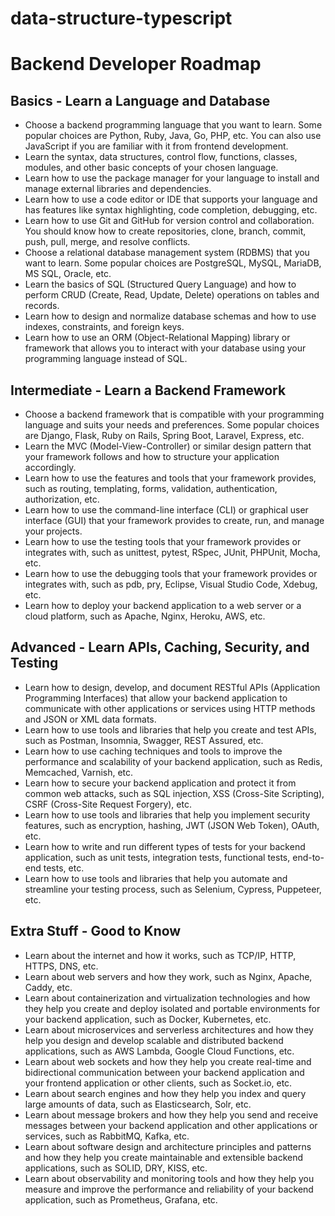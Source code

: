 # data-structure-typescript

# Backend Developer Roadmap

## Basics - Learn a Language and Database
- Choose a backend programming language that you want to learn. Some popular choices are Python, Ruby, Java, Go, PHP, etc. You can also use JavaScript if you are familiar with it from frontend development.
- Learn the syntax, data structures, control flow, functions, classes, modules, and other basic concepts of your chosen language.
- Learn how to use the package manager for your language to install and manage external libraries and dependencies.
- Learn how to use a code editor or IDE that supports your language and has features like syntax highlighting, code completion, debugging, etc.
- Learn how to use Git and GitHub for version control and collaboration. You should know how to create repositories, clone, branch, commit, push, pull, merge, and resolve conflicts.
- Choose a relational database management system (RDBMS) that you want to learn. Some popular choices are PostgreSQL, MySQL, MariaDB, MS SQL, Oracle, etc.
- Learn the basics of SQL (Structured Query Language) and how to perform CRUD (Create, Read, Update, Delete) operations on tables and records.
- Learn how to design and normalize database schemas and how to use indexes, constraints, and foreign keys.
- Learn how to use an ORM (Object-Relational Mapping) library or framework that allows you to interact with your database using your programming language instead of SQL.

## Intermediate - Learn a Backend Framework
- Choose a backend framework that is compatible with your programming language and suits your needs and preferences. Some popular choices are Django, Flask, Ruby on Rails, Spring Boot, Laravel, Express, etc.
- Learn the MVC (Model-View-Controller) or similar design pattern that your framework follows and how to structure your application accordingly.
- Learn how to use the features and tools that your framework provides, such as routing, templating, forms, validation, authentication, authorization, etc.
- Learn how to use the command-line interface (CLI) or graphical user interface (GUI) that your framework provides to create, run, and manage your projects.
- Learn how to use the testing tools that your framework provides or integrates with, such as unittest, pytest, RSpec, JUnit, PHPUnit, Mocha, etc.
- Learn how to use the debugging tools that your framework provides or integrates with, such as pdb, pry, Eclipse, Visual Studio Code, Xdebug, etc.
- Learn how to deploy your backend application to a web server or a cloud platform, such as Apache, Nginx, Heroku, AWS, etc.

## Advanced - Learn APIs, Caching, Security, and Testing
- Learn how to design, develop, and document RESTful APIs (Application Programming Interfaces) that allow your backend application to communicate with other applications or services using HTTP methods and JSON or XML data formats.
- Learn how to use tools and libraries that help you create and test APIs, such as Postman, Insomnia, Swagger, REST Assured, etc.
- Learn how to use caching techniques and tools to improve the performance and scalability of your backend application, such as Redis, Memcached, Varnish, etc.
- Learn how to secure your backend application and protect it from common web attacks, such as SQL injection, XSS (Cross-Site Scripting), CSRF (Cross-Site Request Forgery), etc.
- Learn how to use tools and libraries that help you implement security features, such as encryption, hashing, JWT (JSON Web Token), OAuth, etc.
- Learn how to write and run different types of tests for your backend application, such as unit tests, integration tests, functional tests, end-to-end tests, etc.
- Learn how to use tools and libraries that help you automate and streamline your testing process, such as Selenium, Cypress, Puppeteer, etc.

## Extra Stuff - Good to Know
- Learn about the internet and how it works, such as TCP/IP, HTTP, HTTPS, DNS, etc.
- Learn about web servers and how they work, such as Nginx, Apache, Caddy, etc.
- Learn about containerization and virtualization technologies and how they help you create and deploy isolated and portable environments for your backend application, such as Docker, Kubernetes, etc.
- Learn about microservices and serverless architectures and how they help you design and develop scalable and distributed backend applications, such as AWS Lambda, Google Cloud Functions, etc.
- Learn about web sockets and how they help you create real-time and bidirectional communication between your backend application and your frontend application or other clients, such as Socket.io, etc.
- Learn about search engines and how they help you index and query large amounts of data, such as Elasticsearch, Solr, etc.
- Learn about message brokers and how they help you send and receive messages between your backend application and other applications or services, such as RabbitMQ, Kafka, etc.
- Learn about software design and architecture principles and patterns and how they help you create maintainable and extensible backend applications, such as SOLID, DRY, KISS, etc.
- Learn about observability and monitoring tools and how they help you measure and improve the performance and reliability of your backend application, such as Prometheus, Grafana, etc.
